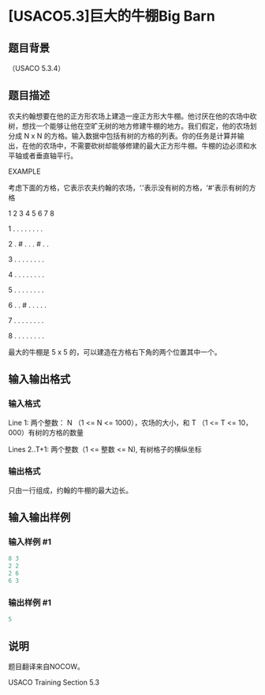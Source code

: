 # [USACO5.3]巨大的牛棚Big Barn

## 题目背景

（USACO 5.3.4）

## 题目描述

农夫约翰想要在他的正方形农场上建造一座正方形大牛棚。他讨厌在他的农场中砍树，想找一个能够让他在空旷无树的地方修建牛棚的地方。我们假定，他的农场划分成 N x N 的方格。输入数据中包括有树的方格的列表。你的任务是计算并输出，在他的农场中，不需要砍树却能够修建的最大正方形牛棚。牛棚的边必须和水平轴或者垂直轴平行。

EXAMPLE

考虑下面的方格，它表示农夫约翰的农场，‘.'表示没有树的方格，‘#'表示有树的方格

1 2 3 4 5 6 7 8

1 . . . . . . . .

2 . # . . . # . .

3 . . . . . . . .

4 . . . . . . . .

5 . . . . . . . .

6 . . # . . . . .

7 . . . . . . . .

8 . . . . . . . .

最大的牛棚是 5 x 5 的，可以建造在方格右下角的两个位置其中一个。

## 输入输出格式

### 输入格式

Line 1: 两个整数： N （1 <= N <= 1000），农场的大小，和 T （1 <= T <= 10，000）有树的方格的数量

Lines 2..T+1: 两个整数（1 <= 整数 <= N), 有树格子的横纵坐标

### 输出格式

只由一行组成，约翰的牛棚的最大边长。

## 输入输出样例

### 输入样例 #1

```cpp
8 3
2 2
2 6
6 3
```


### 输出样例 #1

```cpp
5
```


## 说明

题目翻译来自NOCOW。

USACO Training Section 5.3

